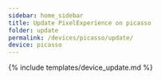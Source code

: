 ```yaml
---
sidebar: home_sidebar
title: Update PixelExperience on picasso
folder: update
permalink: /devices/picasso/update/
device: picasso
---
```

{% include templates/device_update.md %}
